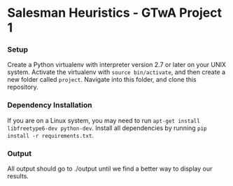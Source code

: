 # Salesman Heuristics - GTwA Project 1

### Setup

Create a Python virtualenv with interpreter version 2.7 or later on your UNIX system. Activate the virtualenv with `source bin/activate`, and then create a new folder called `project`. Navigate into this folder, and clone this repository.

### Dependency Installation

If you are on a Linux system, you may need to run `apt-get install libfreetype6-dev python-dev`. Install all dependencies by running `pip install -r requirements.txt`.  

### Output

All output should go to ./output until we find a better way to display our results.
